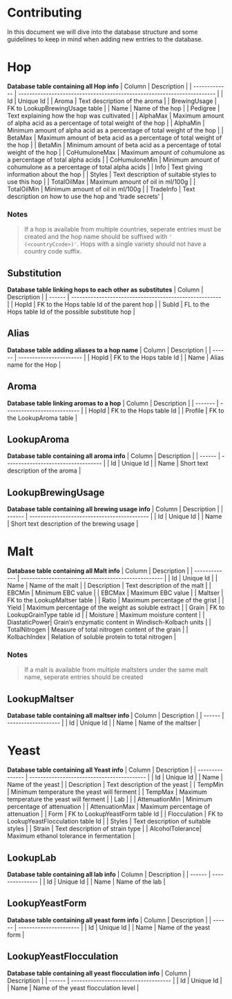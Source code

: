 # Contributing

In this document we will dive into the database structure and some guidelines to keep in mind when adding new entries to the database.

# Hop
**Database table containing all Hop info**
| Column        | Description                                                             |
| ------------- | ----------------------------------------------------------------------- |
| Id            | Unique Id                                                               |
| Aroma         | Text description of the aroma                                           |
| BrewingUsage  | FK to LookupBrewingUsage table                                          |
| Name          | Name of the hop                                                         |
| Pedigree      | Text explaining how the hop was cultivated                              |
| AlphaMax      | Maximum amount of alpha acid as a percentage of total weight of the hop |
| AlphaMin      | Minimum amount of alpha acid as a percentage of total weight of the hop |
| BetaMax       | Maximum amount of beta acid as a percentage of total weight of the hop  |
| BetaMin       | Minimum amount of beta acid as a percentage of total weight of the hop  |
| CoHumuloneMax | Maximum amount of cohumulone as a percentage of total alpha acids       |
| CoHumuloneMin | Minimum amount of cohumulone as a percentage of total alpha acids       |
| Info          | Text giving information about the hop                                   |
| Styles        | Text description of suitable styles to use this hop                     |
| TotalOilMax   | Maximum amount of oil in ml/100g                                        |
| TotalOilMin   | Minimum amount of oil in ml/100g                                        |
| TradeInfo     | Text description on how to use the hop and 'trade secrets'              |

### Notes
> If a hop is available from multiple countries, seperate entries must be created and the hop name should be suffixed with `' (<countryCcode>)'`. Hops with a single variety should not have a country code suffix.

## Substitution
**Database table linking hops to each other as substitutes**
| Column | Description                                            |
| ------ | ------------------------------------------------------ |
| HopId  | FK to the Hops table Id of the parent hop              |
| SubId  | FL to the Hops table Id of the possible substitute hop |

## Alias
**Database table adding aliases to a hop name**
| Column | Description             |
| ------ | ----------------------- |
| HopId  | FK to the Hops table Id |
| Name   | Alias name for the Hop  |

## Aroma
**Database table linking aromas to a hop**
| Column  | Description                 |
| ------- | --------------------------- |
| HopId   | FK to the Hops table Id     |
| Profile | FK to the LookupAroma table |

## LookupAroma
**Database table containing all aroma info**
| Column | Description                         |
| ------ | ----------------------------------- |
| Id     | Unique Id                           |
| Name   | Short text description of the aroma |

## LookupBrewingUsage
**Database table containing all brewing usage info**
| Column | Description                                 |
| ------ | ------------------------------------------- |
| Id     | Unique Id                                   |
| Name   | Short text description of the brewing usage |

# Malt
**Database table containing all Malt info**
| Column        | Description                                         |
| ------------- | --------------------------------------------------- |
| Id            | Unique Id                                           |
| Name          | Name of the malt                                    |
| Description   | Text description of the malt                        |
| EBCMin        | Minimum EBC value                                   |
| EBCMax        | Maximum EBC value                                   |
| Maltser       | FK to the LookupMaltser table                       | 
| Ratio         | Maximum percentage of the grist                     |
| Yield         | Maximum percentage of the weight as soluble extract |
| Grain         | FK to LookupGrainType table id                      |
| Moisture      | Maximum moisture content                            |
| DiastaticPower| Grain’s enzymatic content in Windisch-Kolbach units |
| TotalNitrogen | Measure of total nitrogen content of the grain      |
| KolbachIndex  | Relation of soluble protein to total nitrogen       |

### Notes
> If a malt is available from multiple maltsters under the same malt name, seperate entries should be created

## LookupMaltser
**Database table containing all maltser info**
| Column | Description         |
| ------ | ------------------- |
| Id     | Unique Id           |
| Name   | Name of the maltser |

# Yeast
**Database table containing all Yeast info**
| Column          | Description                                |
| --------------- | ------------------------------------------ |
| Id              | Unique Id                                  |
| Name            | Name of the yeast                          |
| Description     | Text description of the yeast              |
| TempMin         | Minimum temperature the yeast will ferment |
| TempMax         | Maximum temperature the yeast will ferment |
| Lab             |                                            |
| AttenuationMin  | Minimum percentage of attenuation          |
| AttenuationMax  | Maximum percentage of attenuation          |
| Form            | FK to LookupYeastForm table Id             |
| Flocculation    | FK to LookupYeastFlocculation table Id     |
| Styles          | Text description of suitable styles        |
| Strain          | Text description of strain type            |
| AlcoholTolerance| Maximum ethanol tolerance in fermentation  |

## LookupLab
**Database table containing all lab info**
| Column | Description     |
| ------ | --------------- |
| Id     | Unique Id       |
| Name   | Name of the lab |

## LookupYeastForm
**Database table containing all yeast form info**
| Column | Description            |
| ------ | ---------------------- |
| Id     | Unique Id              |
| Name   | Name of the yeast form |

## LookupYeastFlocculation
**Database table containing all yeast flocculation info**
| Column | Description                          |
| ------ | ------------------------------------ |
| Id     | Unique Id                            |
| Name   | Name of the yeast flocculation level |